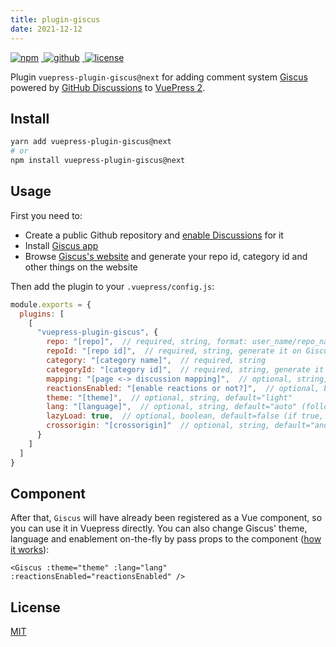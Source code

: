 ```yaml
---
title: plugin-giscus
date: 2021-12-12
---
```


<p>
  <a href="https://www.npmjs.com/package/vuepress-plugin-giscus/v/next" target="_blank">
    <img src="https://img.shields.io/npm/v/vuepress-plugin-giscus/next.svg?style=flat-square&logo=npm" style="display: inline; margin: 0 4px 0 0" alt="npm">
  </a>
  <a href="https://github.com/Renovamen/vuepress-theme-gungnir/tree/main/packages/plugins/giscus" target="_blank">
    <img src="https://img.shields.io/badge/GitHub-vuepress--plugin--giscus-26A2FF?style=flat-square&logo=github" style="display: inline; margin: 0 4px 0 0" alt="github">
  </a>
  <a href="https://github.com/Renovamen/vuepress-theme-gungnir/blob/main/packages/plugins/giscus/LICENSE" target="_blank">
    <img src="https://img.shields.io/badge/License-MIT-green?style=flat-square" style="display: inline; margin: 0 4px 0 0" alt="license">
  </a>
</p>

Plugin `vuepress-plugin-giscus@next` for adding comment system [Giscus](https://github.com/giscus/giscus) powered by [GitHub Discussions](https://docs.github.com/en/discussions) to [VuePress 2](https://v2.vuepress.vuejs.org/).


## Install

```bash
yarn add vuepress-plugin-giscus@next
# or
npm install vuepress-plugin-giscus@next
```


## Usage

First you need to:

- Create a public Github repository and [enable Discussions](https://docs.github.com/en/repositories/managing-your-repositorys-settings-and-features/enabling-features-for-your-repository/enabling-or-disabling-github-discussions-for-a-repository) for it
- Install [Giscus app](https://github.com/apps/giscus)
- Browse [Giscus's website](https://giscus.app/) and generate your repo id, category id and other things on the website

Then add the plugin to your `.vuepress/config.js`:

```js
module.exports = {
  plugins: [
    [
      "vuepress-plugin-giscus", {
        repo: "[repo]",  // required, string, format: user_name/repo_name
        repoId: "[repo id]",  // required, string, generate it on Giscus's website
        category: "[category name]",  // required, string
        categoryId: "[category id]",  // required, string, generate it on Giscus's website
        mapping: "[page <-> discussion mapping]",  // optional, string, default="title"
        reactionsEnabled: "[enable reactions or not?]",  // optional, boolean, default=true
        theme: "[theme]",  // optional, string, default="light"
        lang: "[language]",  // optional, string, default="auto" (follow the site's language, fell to "en" if your site's language is not supported by Giscus)
        lazyLoad: true,  // optional, boolean, default=false (if true, loading of Giscus will be deferred until the user scrolls near the comments container)
        crossorigin: "[crossorigin]"  // optional, string, default="anonymous"
      }
    ]
  ]
}
```


## Component

After that, `Giscus` will have already been registered as a Vue component, so you can use it in Vuepress directly. You can also change Giscus' theme, language and enablement on-the-fly by pass props to the component ([how it works](https://github.com/giscus/giscus/blob/main/ADVANCED-USAGE.md#parent-to-giscus-message-events)):

```
<Giscus :theme="theme" :lang="lang" :reactionsEnabled="reactionsEnabled" />
```


## License

[MIT](https://github.com/Renovamen/vuepress-theme-gungnir/blob/main/packages/plugins/giscus/LICENSE)
